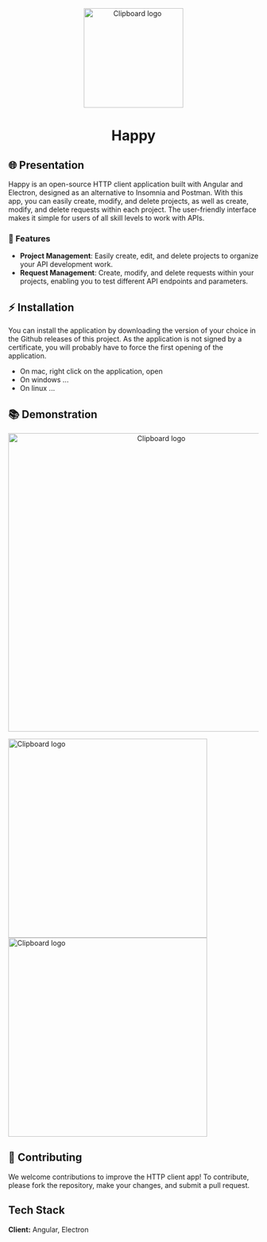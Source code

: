 <div align="center">
  <img width="200" alt="Clipboard logo" src="https://raw.githubusercontent.com/ThomasBernard03/Happy/main/build/icon.png"/>
  <h1>Happy</h1>
</div>

## 🌐  Presentation


Happy is an open-source HTTP client application built with Angular and Electron, designed as an alternative to Insomnia and Postman. With this app, you can easily create, modify, and delete projects, as well as create, modify, and delete requests within each project. The user-friendly interface makes it simple for users of all skill levels to work with APIs.

### 🚀 Features

- **Project Management**: Easily create, edit, and delete projects to organize your API development work.
- **Request Management**: Create, modify, and delete requests within your projects, enabling you to test different API endpoints and parameters.

## ⚡️ Installation

You can install the application by downloading the version of your choice in the Github releases of this project. As the application is not signed by a certificate, you will probably have to force the first opening of the application.
- On mac, right click on the application, open
- On windows ...
- On linux ...

## 📚 Demonstration

<p align="center">
  <img width="600" alt="Clipboard logo" src="https://user-images.githubusercontent.com/67638928/226655750-7136984c-8864-42f6-b960-b96a6f3995d8.gif"/>
</p>

<div display="float">
  <img width="400" alt="Clipboard logo" src="https://user-images.githubusercontent.com/67638928/226652109-28d8f54a-f575-4005-9692-6bb6b91fc73b.png"/>
  <img width="400" alt="Clipboard logo" src="https://user-images.githubusercontent.com/67638928/226652119-ddee8c3c-fd9d-4731-8f8e-963fdc86ad96.png"/>
</div>


## 🤝 Contributing

We welcome contributions to improve the HTTP client app! To contribute, please fork the repository, make your changes, and submit a pull request.




## Tech Stack

**Client:** Angular, Electron

